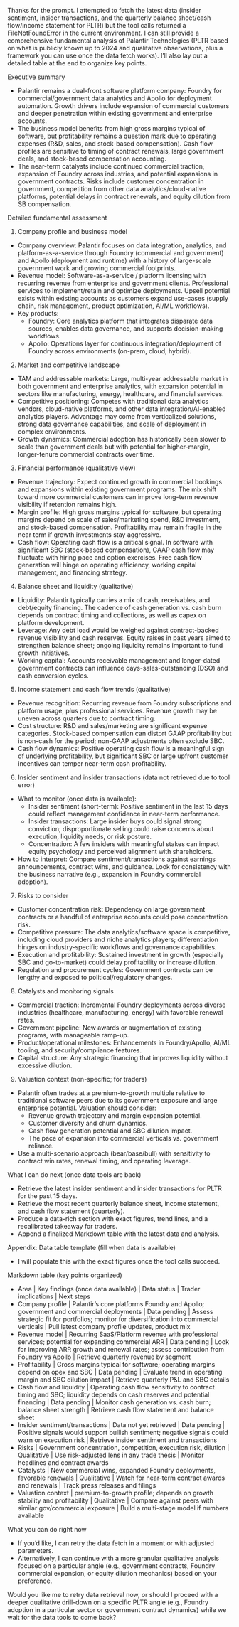 Thanks for the prompt. I attempted to fetch the latest data (insider sentiment, insider transactions, and the quarterly balance sheet/cash flow/income statement for PLTR) but the tool calls returned a FileNotFoundError in the current environment. I can still provide a comprehensive fundamental analysis of Palantir Technologies (PLTR based on what is publicly known up to 2024 and qualitative observations, plus a framework you can use once the data fetch works). I’ll also lay out a detailed table at the end to organize key points.

Executive summary
- Palantir remains a dual-front software platform company: Foundry for commercial/government data analytics and Apollo for deployment automation. Growth drivers include expansion of commercial customers and deeper penetration within existing government and enterprise accounts.
- The business model benefits from high gross margins typical of software, but profitability remains a question mark due to operating expenses (R&D, sales, and stock-based compensation). Cash flow profiles are sensitive to timing of contract renewals, large government deals, and stock-based compensation accounting.
- The near-term catalysts include continued commercial traction, expansion of Foundry across industries, and potential expansions in government contracts. Risks include customer concentration in government, competition from other data analytics/cloud-native platforms, potential delays in contract renewals, and equity dilution from SB compensation.

Detailed fundamental assessment

1) Company profile and business model
- Company overview: Palantir focuses on data integration, analytics, and platform-as-a-service through Foundry (commercial and government) and Apollo (deployment and runtime) with a history of large-scale government work and growing commercial footprints.
- Revenue model: Software-as-a-service / platform licensing with recurring revenue from enterprise and government clients. Professional services to implement/retain and optimize deployments. Upsell potential exists within existing accounts as customers expand use-cases (supply chain, risk management, product optimization, AI/ML workflows).
- Key products:
  - Foundry: Core analytics platform that integrates disparate data sources, enables data governance, and supports decision-making workflows.
  - Apollo: Operations layer for continuous integration/deployment of Foundry across environments (on-prem, cloud, hybrid).

2) Market and competitive landscape
- TAM and addressable markets: Large, multi-year addressable market in both government and enterprise analytics, with expansion potential in sectors like manufacturing, energy, healthcare, and financial services.
- Competitive positioning: Competes with traditional data analytics vendors, cloud-native platforms, and other data integration/AI-enabled analytics players. Advantage may come from verticalized solutions, strong data governance capabilities, and scale of deployment in complex environments.
- Growth dynamics: Commercial adoption has historically been slower to scale than government deals but with potential for higher-margin, longer-tenure commercial contracts over time.

3) Financial performance (qualitative view)
- Revenue trajectory: Expect continued growth in commercial bookings and expansions within existing government programs. The mix shift toward more commercial customers can improve long-term revenue visibility if retention remains high.
- Margin profile: High gross margins typical for software, but operating margins depend on scale of sales/marketing spend, R&D investment, and stock-based compensation. Profitability may remain fragile in the near term if growth investments stay aggressive.
- Cash flow: Operating cash flow is a critical signal. In software with significant SBC (stock-based compensation), GAAP cash flow may fluctuate with hiring pace and option exercises. Free cash flow generation will hinge on operating efficiency, working capital management, and financing strategy.

4) Balance sheet and liquidity (qualitative)
- Liquidity: Palantir typically carries a mix of cash, receivables, and debt/equity financing. The cadence of cash generation vs. cash burn depends on contract timing and collections, as well as capex on platform development.
- Leverage: Any debt load would be weighed against contract-backed revenue visibility and cash reserves. Equity raises in past years aimed to strengthen balance sheet; ongoing liquidity remains important to fund growth initiatives.
- Working capital: Accounts receivable management and longer-dated government contracts can influence days-sales-outstanding (DSO) and cash conversion cycles.

5) Income statement and cash flow trends (qualitative)
- Revenue recognition: Recurring revenue from Foundry subscriptions and platform usage, plus professional services. Revenue growth may be uneven across quarters due to contract timing.
- Cost structure: R&D and sales/marketing are significant expense categories. Stock-based compensation can distort GAAP profitability but is non-cash for the period; non-GAAP adjustments often exclude SBC.
- Cash flow dynamics: Positive operating cash flow is a meaningful sign of underlying profitability, but significant SBC or large upfront customer incentives can temper near-term cash profitability.

6) Insider sentiment and insider transactions (data not retrieved due to tool error)
- What to monitor (once data is available): 
  - Insider sentiment (short-term): Positive sentiment in the last 15 days could reflect management confidence in near-term performance.
  - Insider transactions: Large insider buys could signal strong conviction; disproportionate selling could raise concerns about execution, liquidity needs, or risk posture.
  - Concentration: A few insiders with meaningful stakes can impact equity psychology and perceived alignment with shareholders.
- How to interpret: Compare sentiment/transactions against earnings announcements, contract wins, and guidance. Look for consistency with the business narrative (e.g., expansion in Foundry commercial adoption).

7) Risks to consider
- Customer concentration risk: Dependency on large government contracts or a handful of enterprise accounts could pose concentration risk.
- Competitive pressure: The data analytics/software space is competitive, including cloud providers and niche analytics players; differentiation hinges on industry-specific workflows and governance capabilities.
- Execution and profitability: Sustained investment in growth (especially SBC and go-to-market) could delay profitability or increase dilution.
- Regulation and procurement cycles: Government contracts can be lengthy and exposed to political/regulatory changes.

8) Catalysts and monitoring signals
- Commercial traction: Incremental Foundry deployments across diverse industries (healthcare, manufacturing, energy) with favorable renewal rates.
- Government pipeline: New awards or augmentation of existing programs, with manageable ramp-up.
- Product/operational milestones: Enhancements in Foundry/Apollo, AI/ML tooling, and security/compliance features.
- Capital structure: Any strategic financing that improves liquidity without excessive dilution.

9) Valuation context (non-specific; for traders)
- Palantir often trades at a premium-to-growth multiple relative to traditional software peers due to its government exposure and large enterprise potential. Valuation should consider:
  - Revenue growth trajectory and margin expansion potential.
  - Customer diversity and churn dynamics.
  - Cash flow generation potential and SBC dilution impact.
  - The pace of expansion into commercial verticals vs. government reliance.
- Use a multi-scenario approach (bear/base/bull) with sensitivity to contract win rates, renewal timing, and operating leverage.

What I can do next (once data tools are back)
- Retrieve the latest insider sentiment and insider transactions for PLTR for the past 15 days.
- Retrieve the most recent quarterly balance sheet, income statement, and cash flow statement (quarterly).
- Produce a data-rich section with exact figures, trend lines, and a recalibrated takeaway for traders.
- Append a finalized Markdown table with the latest data and analysis.

Appendix: Data table template (fill when data is available)
- I will populate this with the exact figures once the tool calls succeed.

Markdown table (key points organized)
- Area | Key findings (once data available) | Data status | Trader implications | Next steps
- Company profile | Palantir’s core platforms Foundry and Apollo; government and commercial deployments | Data pending | Assess strategic fit for portfolios; monitor for diversification into commercial verticals | Pull latest company profile updates, product mix
- Revenue model | Recurring SaaS/Platform revenue with professional services; potential for expanding commercial ARR | Data pending | Look for improving ARR growth and renewal rates; assess contribution from Foundry vs Apollo | Retrieve quarterly revenue by segment
- Profitability | Gross margins typical for software; operating margins depend on opex and SBC | Data pending | Evaluate trend in operating margin and SBC dilution impact | Retrieve quarterly P&L and SBC details
- Cash flow and liquidity | Operating cash flow sensitivity to contract timing and SBC; liquidity depends on cash reserves and potential financing | Data pending | Monitor cash generation vs. cash burn; balance sheet strength | Retrieve cash flow statement and balance sheet
- Insider sentiment/transactions | Data not yet retrieved | Data pending | Positive signals would support bullish sentiment; negative signals could warn on execution risk | Retrieve insider sentiment and transactions
- Risks | Government concentration, competition, execution risk, dilution | Qualitative | Use risk-adjusted lens in any trade thesis | Monitor headlines and contract awards
- Catalysts | New commercial wins, expanded Foundry deployments, favorable renewals | Qualitative | Watch for near-term contract awards and renewals | Track press releases and filings
- Valuation context | premium-to-growth profile; depends on growth stability and profitability | Qualitative | Compare against peers with similar gov/commercial exposure | Build a multi-stage model if numbers available

What you can do right now
- If you’d like, I can retry the data fetch in a moment or with adjusted parameters.
- Alternatively, I can continue with a more granular qualitative analysis focused on a particular angle (e.g., government contracts, Foundry commercial expansion, or equity dilution mechanics) based on your preference.

Would you like me to retry data retrieval now, or should I proceed with a deeper qualitative drill-down on a specific PLTR angle (e.g., Foundry adoption in a particular sector or government contract dynamics) while we wait for the data tools to come back?